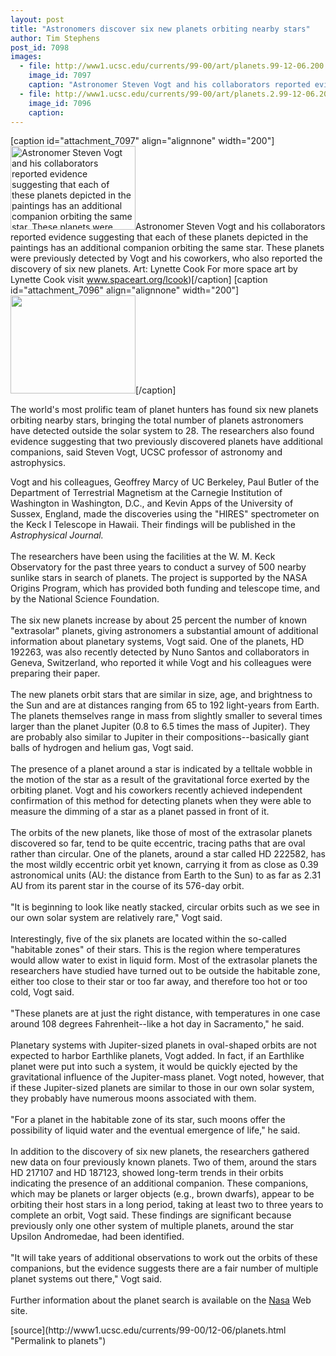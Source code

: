 ```yaml
---
layout: post
title: "Astronomers discover six new planets orbiting nearby stars"
author: Tim Stephens
post_id: 7098
images:
  - file: http://www1.ucsc.edu/currents/99-00/art/planets.99-12-06.200.jpg
    image_id: 7097
    caption: "Astronomer Steven Vogt and his collaborators reported evidence suggesting that each of these planets depicted in the paintings has an additional companion orbiting the same star. These planets were previously detected by Vogt and his coworkers, who also reported the discovery of six new planets. Art: Lynette Cook For more space art by Lynette Cook visit www.spaceart.org/lcook)"
  - file: http://www1.ucsc.edu/currents/99-00/art/planets.2.99-12-06.200.jpg
    image_id: 7096
    caption: 
---
```


[caption id="attachment_7097" align="alignnone" width="200"]<a href="http://localhost/mysite/wp-content/uploads/1999/12/planets.99-12-06.200.jpg"><img class="size-full wp-image-7097" src="http://localhost/mysite/wp-content/uploads/1999/12/planets.99-12-06.200.jpg" alt="Astronomer Steven Vogt and his collaborators reported evidence suggesting that each of these planets depicted in the paintings has an additional companion orbiting the same star. These planets were previously detected by Vogt and his coworkers, who also reported the discovery of six new planets. Art: Lynette Cook For more space art by Lynette Cook visit www.spaceart.org/lcook)" width="200" height="134" /></a>Astronomer Steven Vogt and his collaborators reported evidence suggesting that each of these planets depicted in the paintings has an additional companion orbiting the same star. These planets were previously detected by Vogt and his coworkers, who also reported the discovery of six new planets. Art: Lynette Cook For more space art by Lynette Cook visit www.spaceart.org/lcook)[/caption]
[caption id="attachment_7096" align="alignnone" width="200"]<a href="http://localhost/mysite/wp-content/uploads/1999/12/planets.2.99-12-06.200.jpg"><img class="size-full wp-image-7096" src="http://localhost/mysite/wp-content/uploads/1999/12/planets.2.99-12-06.200.jpg" alt="" width="200" height="157" /></a>[/caption]
<p>
  The world's most prolific team of planet hunters has found six new planets orbiting nearby stars, bringing the total number of planets astronomers have detected outside the solar system to 28. The researchers also found evidence suggesting that two previously discovered planets have additional companions, said Steven Vogt, UCSC professor of astronomy and astrophysics.
</p>Vogt and his colleagues, Geoffrey Marcy of UC Berkeley, Paul Butler of the Department of Terrestrial Magnetism at the Carnegie Institution of Washington in Washington, D.C., and Kevin Apps of the University of Sussex, England, made the discoveries using the "HIRES" spectrometer on the Keck I Telescope in Hawaii. Their findings will be published in the <i>Astrophysical Journal.</i><br>
<br>
The researchers have been using the facilities at the W. M. Keck Observatory for the past three years to conduct a survey of 500 nearby sunlike stars in search of planets. The project is supported by the NASA Origins Program, which has provided both funding and telescope time, and by the National Science Foundation.<br>
<br>
The six new planets increase by about 25 percent the number of known "extrasolar" planets, giving astronomers a substantial amount of additional information about planetary systems, Vogt said. One of the planets, HD 192263, was also recently detected by Nuno Santos and collaborators in Geneva, Switzerland, who reported it while Vogt and his colleagues were preparing their paper.<br>
<br>
The new planets orbit stars that are similar in size, age, and brightness to the Sun and are at distances ranging from 65 to 192 light-years from Earth. The planets themselves range in mass from slightly smaller to several times larger than the planet Jupiter (0.8 to 6.5 times the mass of Jupiter). They are probably also similar to Jupiter in their compositions--basically giant balls of hydrogen and helium gas, Vogt said.<br>
<br>
The presence of a planet around a star is indicated by a telltale wobble in the motion of the star as a result of the gravitational force exerted by the orbiting planet. Vogt and his coworkers recently achieved independent confirmation of this method for detecting planets when they were able to measure the dimming of a star as a planet passed in front of it.<br>
<br>
The orbits of the new planets, like those of most of the extrasolar planets discovered so far, tend to be quite eccentric, tracing paths that are oval rather than circular. One of the planets, around a star called HD 222582, has the most wildly eccentric orbit yet known, carrying it from as close as 0.39 astronomical units (AU: the distance from Earth to the Sun) to as far as 2.31 AU from its parent star in the course of its 576-day orbit.<br>
<br>
"It is beginning to look like neatly stacked, circular orbits such as we see in our own solar system are relatively rare," Vogt said.<br>
<br>
Interestingly, five of the six planets are located within the so-called "habitable zones" of their stars. This is the region where temperatures would allow water to exist in liquid form. Most of the extrasolar planets the researchers have studied have turned out to be outside the habitable zone, either too close to their star or too far away, and therefore too hot or too cold, Vogt said.<br>
<br>
"These planets are at just the right distance, with temperatures in one case around 108 degrees Fahrenheit--like a hot day in Sacramento," he said.<br>
<br>
Planetary systems with Jupiter-sized planets in oval-shaped orbits are not expected to harbor Earthlike planets, Vogt added. In fact, if an Earthlike planet were put into such a system, it would be quickly ejected by the gravitational influence of the Jupiter-mass planet. Vogt noted, however, that if these Jupiter-sized planets are similar to those in our own solar system, they probably have numerous moons associated with them.<br>
<br>
"For a planet in the habitable zone of its star, such moons offer the possibility of liquid water and the eventual emergence of life," he said.<br>
<br>
In addition to the discovery of six new planets, the researchers gathered new data on four previously known planets. Two of them, around the stars HD 217107 and HD 187123, showed long-term trends in their orbits indicating the presence of an additional companion. These companions, which may be planets or larger objects (e.g., brown dwarfs), appear to be orbiting their host stars in a long period, taking at least two to three years to complete an orbit, Vogt said. These findings are significant because previously only one other system of multiple planets, around the star Upsilon Andromedae, had been identified.<br>
<br>
"It will take years of additional observations to work out the orbits of these companions, but the evidence suggests there are a fair number of multiple planet systems out there," Vogt said.<br>
<br>
Further information about the planet search is available on the <a href="http://origins.jpl.nasa.gov/">Nasa</a> Web site.
<p>

</p>
[source](http://www1.ucsc.edu/currents/99-00/12-06/planets.html "Permalink to planets")
